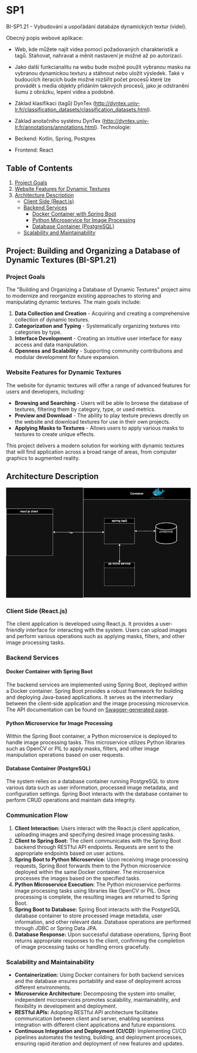 # SP1

BI-SP1.21 - Vybudování a uspořádání databáze dynamických textur (videí). 


Obecný popis webové aplikace:

- Web, kde můžete najít videa pomocí požadovaných charakteristik a tagů. Stahovat, nahravat a měnit nastavení je možné až po autorizaci.
 
- Jako další funkcianalitu na webu bude možné použít vybranou masku na vybranou dynamickou texturu a stáhnout nebo uložit výsledek. Také v budoucích iteracích bude možné rozšířit počet procesů které lze provádět s media objekty přidáním takových procesů, jako je odstranění šumu z obrázku, lepení videa a podobně.
 
- Základ klasifikaci (tagů) DynTex (http://dyntex.univ-lr.fr/classification_datasets/classification_datasets.html). 
- Základ anotačního systému DynTex (http://dyntex.univ-lr.fr/annotations/annotations.html). 
Technologie: 
- Beckend:  Kotlin, Spring, Postgres
- Frontend: React

## Table of Contents

1. [Project Goals](#project-goals)
2. [Website Features for Dynamic Textures](#website-features-for-dynamic-textures)
3. [Architecture Description](#architecture-description)
    - [Client Side (React.js)](#client-side-reactjs)
    - [Backend Services](#backend-services)
        - [Docker Container with Spring Boot](#docker-container-with-spring-boot)
        - [Python Microservice for Image Processing](#python-microservice-for-image-processing)
        - [Database Container (PostgreSQL)](#database-container-postgresql)
    - [Scalability and Maintainability](#scalability-and-maintainability)

## Project: Building and Organizing a Database of Dynamic Textures (BI-SP1.21)

### Project Goals
The "Building and Organizing a Database of Dynamic Textures" project aims to modernize and reorganize existing approaches to storing and manipulating dynamic textures. The main goals include:

1. **Data Collection and Creation** - Acquiring and creating a comprehensive collection of dynamic textures.
2. **Categorization and Typing** - Systematically organizing textures into categories by type.
3. **Interface Development** - Creating an intuitive user interface for easy access and data manipulation.
4. **Openness and Scalability** - Supporting community contributions and modular development for future expansion.

### Website Features for Dynamic Textures

The website for dynamic textures will offer a range of advanced features for users and developers, including:

- **Browsing and Searching** - Users will be able to browse the database of textures, filtering them by category, type, or used metrics.
- **Preview and Download** - The ability to play texture previews directly on the website and download textures for use in their own projects.
- **Applying Masks to Textures** - Allows users to apply various masks to textures to create unique effects.

This project delivers a modern solution for working with dynamic textures that will find application across a broad range of areas, from computer graphics to augmented reality.

## Architecture Description

![architecture](media/architecture.png)


### Client Side (React.js)

The client application is developed using React.js. It provides a user-friendly interface for interacting with the system. Users can upload images and perform various operations such as applying masks, filters, and other image processing tasks.

### Backend Services

#### Docker Container with Spring Boot

The backend services are implemented using Spring Boot, deployed within a Docker container. Spring Boot provides a robust framework for building and deploying Java-based applications. It serves as the intermediary between the client-side application and the image processing microservice. The API documentation can be found on [Swagger-generated page](http://localhost:8080/api/swagger-ui/index.html). 

#### Python Microservice for Image Processing

Within the Spring Boot container, a Python microservice is deployed to handle image processing tasks. This microservice utilizes Python libraries such as OpenCV or PIL to apply masks, filters, and other image manipulation operations based on user requests.

#### Database Container (PostgreSQL)

The system relies on a database container running PostgreSQL to store various data such as user information, processed image metadata, and configuration settings. Spring Boot interacts with the database container to perform CRUD operations and maintain data integrity.

### Communication Flow

1. **Client Interaction:** Users interact with the React.js client application, uploading images and specifying desired image processing tasks.
2. **Client to Spring Boot:** The client communicates with the Spring Boot backend through RESTful API endpoints. Requests are sent to the appropriate endpoints based on user actions.
3. **Spring Boot to Python Microservice:** Upon receiving image processing requests, Spring Boot forwards them to the Python microservice deployed within the same Docker container. The microservice processes the images based on the specified tasks.
4. **Python Microservice Execution:** The Python microservice performs image processing tasks using libraries like OpenCV or PIL. Once processing is complete, the resulting images are returned to Spring Boot.
5. **Spring Boot to Database:** Spring Boot interacts with the PostgreSQL database container to store processed image metadata, user information, and other relevant data. Database operations are performed through JDBC or Spring Data JPA.
6. **Database Response:** Upon successful database operations, Spring Boot returns appropriate responses to the client, confirming the completion of image processing tasks or handling errors gracefully.

### Scalability and Maintainability

- **Containerization:** Using Docker containers for both backend services and the database ensures portability and ease of deployment across different environments.
- **Microservice Architecture:** Decomposing the system into smaller, independent microservices promotes scalability, maintainability, and flexibility in development and deployment.
- **RESTful APIs:** Adopting RESTful API architecture facilitates communication between client and server, enabling seamless integration with different client applications and future expansions.
- **Continuous Integration and Deployment (CI/CD):** Implementing CI/CD pipelines automates the testing, building, and deployment processes, ensuring rapid iteration and deployment of new features and updates.
